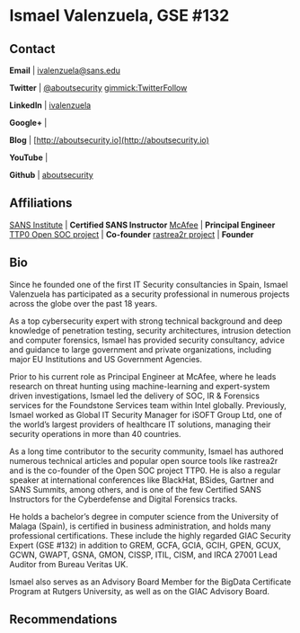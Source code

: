 Ismael Valenzuela, GSE #132
=================

Contact
-------
**Email** | [ivalenzuela@sans.edu](mailto:ivalenzuela@sans.edu)

**Twitter** | [@aboutsecurity](http://twitter.com/aboutsecurity) [gimmick:TwitterFollow](@aboutsecurity)

**LinkedIn** | [ivalenzuela](http://linkedin.com/in/ivalenzuela)

**Google+** | []()

**Blog** | [http://aboutsecurity.io](http://aboutsecurity.io)

**YouTube** | []()

**Github** | [aboutsecurity](https://github.com/aboutsecurity)

Affiliations
-------
[SANS Institute](https://www.sans.org/instructors/ismael-valenzuela) | **Certified SANS Instructor**
[McAfee](https://securingtomorrow.mcafee.com/author/ismael-valenzuela/) | **Principal Engineer**
[TTP0 Open SOC project](https://github.com/TTP0/info) | **Co-founder**
[rastrea2r project](https://github.com/rastrea2r) | **Founder**

Bio
-----------
 
Since he founded one of the first IT Security consultancies in Spain, Ismael Valenzuela has participated as a security professional in numerous projects across the globe over the past 18 years.

As a top cybersecurity expert with strong technical background and deep knowledge of penetration testing, security architectures, intrusion detection and computer forensics, Ismael has provided security consultancy, advice and guidance to large government and private organizations, including major EU Institutions and US Government Agencies.

Prior to his current role as Principal Engineer at McAfee, where he leads research on threat hunting using machine-learning and expert-system driven investigations, Ismael led the delivery of SOC, IR & Forensics services for the Foundstone Services team within Intel globally. Previously, Ismael worked as Global IT Security Manager for iSOFT Group Ltd, one of the world’s largest providers of healthcare IT solutions, managing their security operations in more than 40 countries.

As a long time contributor to the security community, Ismael has authored numerous technical articles and popular open source tools like rastrea2r  and is the co-founder of the Open SOC project TTP0. He is also a regular speaker at international conferences like BlackHat, BSides, Gartner and SANS Summits, among others, and is one of the few Certified SANS Instructors for the Cyberdefense and Digital Forensics tracks.

He holds a bachelor’s degree in computer science from the University of Malaga (Spain), is certified in business administration, and holds many professional certifications. These include the highly regarded GIAC Security Expert (GSE #132) in addition to GREM, GCFA, GCIA, GCIH, GPEN, GCUX, GCWN, GWAPT, GSNA, GMON, CISSP, ITIL, CISM, and IRCA 27001 Lead Auditor from Bureau Veritas UK.

Ismael also serves as an Advisory Board Member for the BigData Certificate Program at Rutgers University, as well as on the GIAC Advisory Board.

Recommendations
----------------
